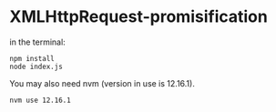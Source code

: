 # XMLHttpRequest-promisification
in the terminal: 
```
npm install
node index.js
```
You may also need nvm (version in use is 12.16.1). 
```
nvm use 12.16.1
```
